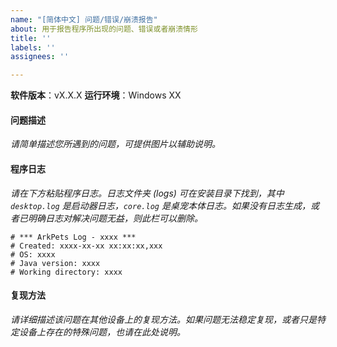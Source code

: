 ```yaml
---
name: "[简体中文] 问题/错误/崩溃报告"
about: 用于报告程序所出现的问题、错误或者崩溃情形
title: ''
labels: ''
assignees: ''

---
```


<!-- 请您完整地填写此 Issue 模板 -->
**软件版本**：vX.X.X
**运行环境**：Windows XX

#### 问题描述
_请简单描述您所遇到的问题，可提供图片以辅助说明。_

#### 程序日志
_请在下方粘贴程序日志。日志文件夹 (logs) 可在安装目录下找到，其中 `desktop.log` 是启动器日志，`core.log` 是桌宠本体日志。如果没有日志生成，或者已明确日志对解决问题无益，则此栏可以删除。_
```
# *** ArkPets Log - xxxx ***
# Created: xxxx-xx-xx xx:xx:xx,xxx
# OS: xxxx
# Java version: xxxx
# Working directory: xxxx
```

#### 复现方法
_请详细描述该问题在其他设备上的复现方法。如果问题无法稳定复现，或者只是特定设备上存在的特殊问题，也请在此处说明。_
